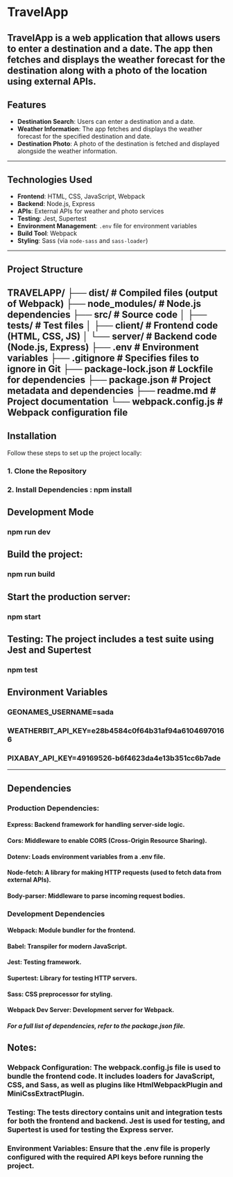 # TravelApp

TravelApp is a web application that allows users to enter a destination and a date. The app then fetches and displays the weather forecast for the destination along with a photo of the location using external APIs. 
---

## Features
- **Destination Search**: Users can enter a destination and a date.
- **Weather Information**: The app fetches and displays the weather forecast for the specified destination and date.
- **Destination Photo**: A photo of the destination is fetched and displayed alongside the weather information.

---

## Technologies Used
- **Frontend**: HTML, CSS, JavaScript, Webpack
- **Backend**: Node.js, Express
- **APIs**: External APIs for weather and photo services
- **Testing**: Jest, Supertest
- **Environment Management**: `.env` file for environment variables
- **Build Tool**: Webpack
- **Styling**: Sass (via `node-sass` and `sass-loader`)

---

## Project Structure <br>
TRAVELAPP/
├── dist/ # Compiled files (output of Webpack)
├── node_modules/ # Node.js dependencies
├── src/ # Source code
│ ├── tests/ # Test files
│ ├── client/ # Frontend code (HTML, CSS, JS)
│ └── server/ # Backend code (Node.js, Express)
├── .env # Environment variables
├── .gitignore # Specifies files to ignore in Git
├── package-lock.json # Lockfile for dependencies
├── package.json # Project metadata and dependencies
├── readme.md # Project documentation
└── webpack.config.js # Webpack configuration file 
---

## Installation
Follow these steps to set up the project locally:

### 1. Clone the Repository 
### 2. Install Dependencies : npm install

## Development Mode 
### npm run dev

## Build the project: 
### npm run build

## Start the production server: 
### npm start

## Testing: The project includes a test suite using Jest and Supertest 
### npm test

## Environment Variables 
### GEONAMES_USERNAME=sada 
### WEATHERBIT_API_KEY=e28b4584c0f64b31af94a61046970166	
### PIXABAY_API_KEY=49169526-b6f4623da4e13b351cc6b7ade 

---
## Dependencies 
### Production Dependencies:
#### Express: Backend framework for handling server-side logic.

#### Cors: Middleware to enable CORS (Cross-Origin Resource Sharing).

#### Dotenv: Loads environment variables from a .env file.

#### Node-fetch: A library for making HTTP requests (used to fetch data from external APIs).

#### Body-parser: Middleware to parse incoming request bodies.

### Development Dependencies
#### Webpack: Module bundler for the frontend.

#### Babel: Transpiler for modern JavaScript.

#### Jest: Testing framework.

#### Supertest: Library for testing HTTP servers.

#### Sass: CSS preprocessor for styling.

#### Webpack Dev Server: Development server for Webpack.

##### For a full list of dependencies, refer to the package.json file.

## Notes: 
### Webpack Configuration: The webpack.config.js file is used to bundle the frontend code. It includes loaders for JavaScript, CSS, and Sass, as well as plugins like HtmlWebpackPlugin and MiniCssExtractPlugin.

### Testing: The __tests__ directory contains unit and integration tests for both the frontend and backend. Jest is used for testing, and Supertest is used for testing the Express server.

### Environment Variables: Ensure that the .env file is properly configured with the required API keys before running the project.
